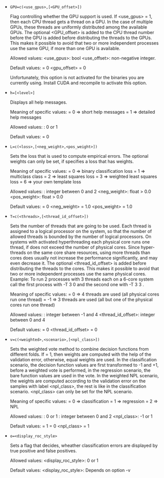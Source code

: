 
    
* `GPU=c(<use_gpus>,[<GPU_offset>])`
    
    Flag controlling whether the GPU support is used. If <use_gpus> = 1, then each
    CPU thread gets a thread on a GPU. In the case of multiple GPUs, these threads
    are uniformly distributed among the available GPUs. The optional <GPU_offset>
    is added to the CPU thread number before the GPU is added before distributing
    the threads to the GPUs. This makes it possible to avoid that two or more
    independent processes use the same GPU, if more than one GPU is available.
    
    Allowed values:
    <use_gpus>:   bool
    <use_offset>: non-negative integer.
    
    Default values:
    <gpus>       = 0
    <gpu_offset> = 0
    
    Unfortunately, this option is not activated for the binaries you are currently
    using. Install CUDA and recompile to activate this option.
    
    
* `h=[<level>]`
    
    Displays all help messages.
    
    Meaning of specific values:
    <level> = 0  =>  short help messages
    <level> = 1  =>  detailed help messages
    
    Allowed values:
    <level>: 0 or 1
    
    Default values:
    <level> = 0
    
    
* `L=c(<loss>,[<neg_weight>,<pos_weight>])`
    
    Sets the loss that is used to compute empirical errors. The optional weights can
    only be set, if <loss> specifies a loss that has weights.
    
    Meaning of specific values:
    <loss> = 0  =>   binary classification loss
    <loss> = 1  =>   multiclass class
    <loss> = 2  =>   least squares loss
    <loss> = 3  =>   weighted least squares loss
    <loss> = 6  =>   your own template loss
    
    Allowed values:
    <loss>: integer between 0 and 2
    <neg_weight>: float > 0.0
    <pos_weight>: float > 0.0
    
    Default values:
    <loss> = 0
    <neg_weight> = 1.0
    <pos_weight> = 1.0
    
    
* `T=c(<threads>,[<thread_id_offset>])`
    
    Sets the number of threads that are going to be used. Each thread is
    assigned to a logical processor on the system, so that the number of
    allowed threads is bounded by the number of logical processors. On
    systems with activated hyperthreading each physical core runs one thread,
    if <threads> does not exceed the number of physical cores. Since hyper-
    threads on the same core share resources, using more threads than cores
    does usually not increase the performance significantly, and may even
    decrease it. The optional <thread_id_offset> is added before distributing
    the threads to the cores. This makes it possible to avoid that two or more
    independent processes use the same physical cores.
    Example: To run 2 processes with 3 threads each on a 6-core system call
    the first process with -T 3 0 and the second one with -T 3 3 .
    
    Meaning of specific values:
    <threads> =  0   =>   4 threads are used (all physical cores run one thread)
    <threads> = -1   =>   3 threads are used (all but one of the physical cores
                                              run one thread)
    
    Allowed values:
    <threads>:          integer between -1 and 4
    <thread_id_offset>: integer between  0 and 4
    
    Default values:
    <threads>          = 0
    <thread_id_offset> = 0
    
    
* `v=c(<weighted>,<scenario>,[<npl_class>])`
    
    Sets the weighted vote method to combine decision functions from different
    folds. If <weighted> = 1, then weights are computed with the help of the
    validation error, otherwise, equal weights are used. In the classification
    scenario, the decision function values are first transformed to -1 and +1,
    before a weighted vote is performed, in the regression scenario, the bare
    function values are used in the vote. In the weighted NPL scenario, the weights
    are computed according to the validation error on the samples with label
    <npl_class>, the rest is like in the classification scenario.
    <npl_class> can only be set for the NPL scenario.
    
    Meaning of specific values:
    <scenario> = 0  =>   classification
    <scenario> = 1  =>   regression
    <scenario> = 2  =>   NPL
    
    Allowed values:
    <weighted>: 0 or 1
    <scenario>: integer between 0 and 2
    <npl_class>: -1 or 1
    
    Default values:
    <weighted> = 1
    <scenario> = 0
    <npl_class> = 1
    
    
* `o=<display_roc_style>`
    
    Sets a flag that decides, wheather classification errors are displayed by
    true positive and false positives.
    
    Allowed values:
    <display_roc_style>: 0 or 1
    
    Default values:
    <display_roc_style>: Depends on option -v
    
    

